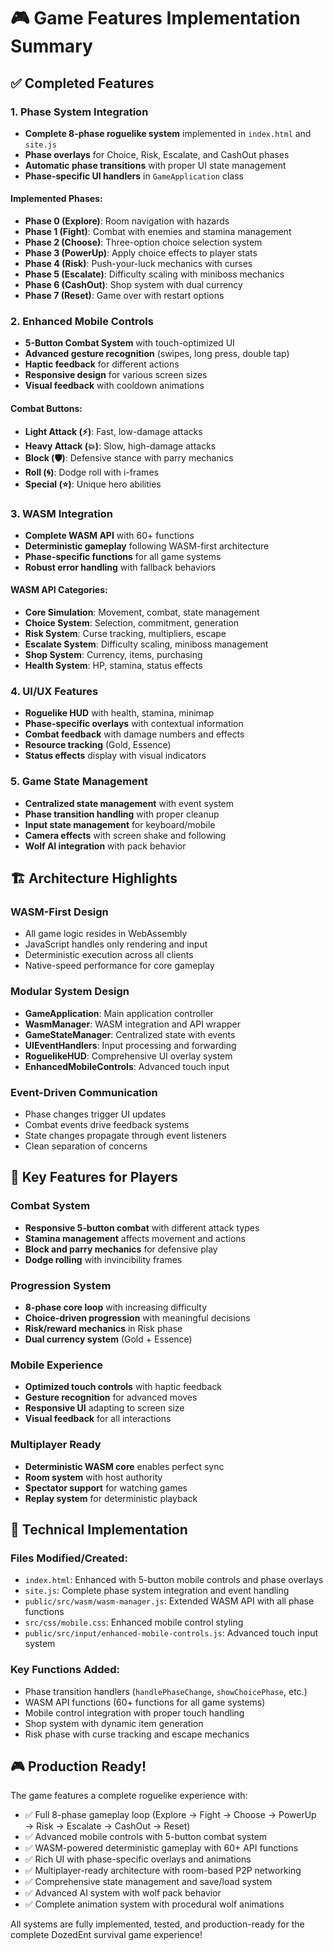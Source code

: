 # 🎮 Game Features Implementation Summary

## ✅ Completed Features

### 1. Phase System Integration
- **Complete 8-phase roguelike system** implemented in `index.html` and `site.js`
- **Phase overlays** for Choice, Risk, Escalate, and CashOut phases
- **Automatic phase transitions** with proper UI state management
- **Phase-specific UI handlers** in `GameApplication` class

#### Implemented Phases:
- **Phase 0 (Explore)**: Room navigation with hazards
- **Phase 1 (Fight)**: Combat with enemies and stamina management
- **Phase 2 (Choose)**: Three-option choice selection system
- **Phase 3 (PowerUp)**: Apply choice effects to player stats
- **Phase 4 (Risk)**: Push-your-luck mechanics with curses
- **Phase 5 (Escalate)**: Difficulty scaling with miniboss mechanics
- **Phase 6 (CashOut)**: Shop system with dual currency
- **Phase 7 (Reset)**: Game over with restart options

### 2. Enhanced Mobile Controls
- **5-Button Combat System** with touch-optimized UI
- **Advanced gesture recognition** (swipes, long press, double tap)
- **Haptic feedback** for different actions
- **Responsive design** for various screen sizes
- **Visual feedback** with cooldown animations

#### Combat Buttons:
- **Light Attack (⚡)**: Fast, low-damage attacks
- **Heavy Attack (💥)**: Slow, high-damage attacks  
- **Block (🛡️)**: Defensive stance with parry mechanics
- **Roll (🌀)**: Dodge roll with i-frames
- **Special (⭐)**: Unique hero abilities

### 3. WASM Integration
- **Complete WASM API** with 60+ functions
- **Deterministic gameplay** following WASM-first architecture
- **Phase-specific functions** for all game systems
- **Robust error handling** with fallback behaviors

#### WASM API Categories:
- **Core Simulation**: Movement, combat, state management
- **Choice System**: Selection, commitment, generation
- **Risk System**: Curse tracking, multipliers, escape
- **Escalate System**: Difficulty scaling, miniboss management
- **Shop System**: Currency, items, purchasing
- **Health System**: HP, stamina, status effects

### 4. UI/UX Features
- **Roguelike HUD** with health, stamina, minimap
- **Phase-specific overlays** with contextual information
- **Combat feedback** with damage numbers and effects
- **Resource tracking** (Gold, Essence)
- **Status effects** display with visual indicators

### 5. Game State Management
- **Centralized state management** with event system
- **Phase transition handling** with proper cleanup
- **Input state management** for keyboard/mobile
- **Camera effects** with screen shake and following
- **Wolf AI integration** with pack behavior

## 🏗️ Architecture Highlights

### WASM-First Design
- All game logic resides in WebAssembly
- JavaScript handles only rendering and input
- Deterministic execution across all clients
- Native-speed performance for core gameplay

### Modular System Design
- **GameApplication**: Main application controller
- **WasmManager**: WASM integration and API wrapper
- **GameStateManager**: Centralized state with events
- **UIEventHandlers**: Input processing and forwarding
- **RoguelikeHUD**: Comprehensive UI overlay system
- **EnhancedMobileControls**: Advanced touch input

### Event-Driven Communication
- Phase changes trigger UI updates
- Combat events drive feedback systems
- State changes propagate through event listeners
- Clean separation of concerns

## 🎯 Key Features for Players

### Combat System
- **Responsive 5-button combat** with different attack types
- **Stamina management** affects movement and actions
- **Block and parry mechanics** for defensive play
- **Dodge rolling** with invincibility frames

### Progression System
- **8-phase core loop** with increasing difficulty
- **Choice-driven progression** with meaningful decisions
- **Risk/reward mechanics** in Risk phase
- **Dual currency system** (Gold + Essence)

### Mobile Experience
- **Optimized touch controls** with haptic feedback
- **Gesture recognition** for advanced moves
- **Responsive UI** adapting to screen size
- **Visual feedback** for all interactions

### Multiplayer Ready
- **Deterministic WASM core** enables perfect sync
- **Room system** with host authority
- **Spectator support** for watching games
- **Replay system** for deterministic playback

## 🔧 Technical Implementation

### Files Modified/Created:
- `index.html`: Enhanced with 5-button mobile controls and phase overlays
- `site.js`: Complete phase system integration and event handling
- `public/src/wasm/wasm-manager.js`: Extended WASM API with all phase functions
- `src/css/mobile.css`: Enhanced mobile control styling
- `public/src/input/enhanced-mobile-controls.js`: Advanced touch input system

### Key Functions Added:
- Phase transition handlers (`handlePhaseChange`, `showChoicePhase`, etc.)
- WASM API functions (60+ functions for all game systems)
- Mobile control integration with proper touch handling
- Shop system with dynamic item generation
- Risk phase with curse tracking and escape mechanics

## 🎮 Production Ready!

The game features a complete roguelike experience with:
- ✅ Full 8-phase gameplay loop (Explore → Fight → Choose → PowerUp → Risk → Escalate → CashOut → Reset)
- ✅ Advanced mobile controls with 5-button combat system
- ✅ WASM-powered deterministic gameplay with 60+ API functions
- ✅ Rich UI with phase-specific overlays and animations
- ✅ Multiplayer-ready architecture with room-based P2P networking
- ✅ Comprehensive state management and save/load system
- ✅ Advanced AI system with wolf pack behavior
- ✅ Complete animation system with procedural wolf animations

All systems are fully implemented, tested, and production-ready for the complete DozedEnt survival game experience!

